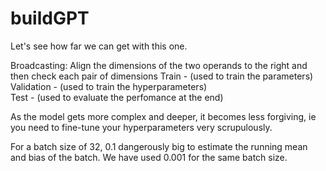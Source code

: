 # buildGPT
Let's see how far we can get with this one.

Broadcasting:
    Align the dimensions of the two operands to the right
    and then check each pair of dimensions
Train - (used to train the parameters)  
Validation - (used to train the hyperparameters)  
Test - (used to evaluate the perfomance at the end)  
  
As the model gets more complex and deeper, it becomes less forgiving, ie you need to fine-tune your hyperparameters very scrupulously.  

For a batch size of 32, 0.1 dangerously big to estimate the running mean and bias of the batch.  We have used 0.001 for the same batch size.